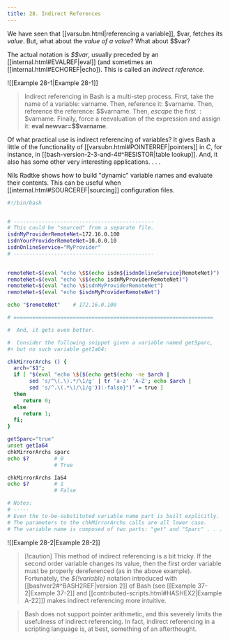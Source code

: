 ```yaml
---
title: 28. Indirect References
---
```



We have seen that [[varsubn.html|referencing a variable]], $var, fetches its _value_. But, what about the _value of a value_? What about $$var?

The actual notation is _\$$var_, usually preceded by an [[internal.html#EVALREF|eval]] (and sometimes an [[internal.html#ECHOREF|echo]). This is called an _indirect reference_.

![[Example 28-1|Example 28-1]]

> Indirect referencing in Bash is a multi-step process. First, take the name of a variable: varname. Then, reference it: $varname. Then, reference the reference: $$varname. Then, _escape_ the first $: \$$varname. Finally, force a reevaluation of the expression and assign it: **eval newvar=\$$varname**.

Of what practical use is indirect referencing of variables? It gives Bash a little of the functionality of [[varsubn.html#POINTERREF|pointers]] in _C_, for instance, in [[bash-version-2-3-and-4#^RESISTOR|table lookup]]. And, it also has some other very interesting applications. . . .

Nils Radtke shows how to build "dynamic" variable names and evaluate their contents. This can be useful when [[internal.html#SOURCEREF|sourcing]] configuration files.

```bash
#!/bin/bash


# ---------------------------------------------
# This could be "sourced" from a separate file.
isdnMyProviderRemoteNet=172.16.0.100
isdnYourProviderRemoteNet=10.0.0.10
isdnOnlineService="MyProvider"
# ---------------------------------------------
      

remoteNet=$(eval "echo \$$(echo isdn${isdnOnlineService}RemoteNet)")
remoteNet=$(eval "echo \$$(echo isdnMyProviderRemoteNet)")
remoteNet=$(eval "echo \$isdnMyProviderRemoteNet")
remoteNet=$(eval "echo $isdnMyProviderRemoteNet")

echo "$remoteNet"    # 172.16.0.100

# ================================================================

#  And, it gets even better.

#  Consider the following snippet given a variable named getSparc,
#+ but no such variable getIa64:

chkMirrorArchs () { 
  arch="$1";
  if [ "$(eval "echo \${$(echo get$(echo -ne $arch |
       sed 's/^\(.\).*/\1/g' | tr 'a-z' 'A-Z'; echo $arch |
       sed 's/^.\(.*\)/\1/g')):-false}")" = true ]
  then
     return 0;
  else
     return 1;
  fi;
}

getSparc="true"
unset getIa64
chkMirrorArchs sparc
echo $?        # 0
               # True

chkMirrorArchs Ia64
echo $?        # 1
               # False

# Notes:
# -----
# Even the to-be-substituted variable name part is built explicitly.
# The parameters to the chkMirrorArchs calls are all lower case.
# The variable name is composed of two parts: "get" and "Sparc" . . .
```

![[Example 28-2|Example 28-2]]

> [!caution] This method of indirect referencing is a bit tricky. If the second order variable changes its value, then the first order variable must be properly dereferenced (as in the above example). Fortunately, the _${!variable}_ notation introduced with [[bashver2#^BASH2REF|version 2]] of Bash (see [[Example 37-2|Example 37-2]] and [[contributed-scripts.html#HASHEX2|Example A-22]]) makes indirect referencing more intuitive.

> Bash does not support pointer arithmetic, and this severely limits the usefulness of indirect referencing. In fact, indirect referencing in a scripting language is, at best, something of an afterthought.
